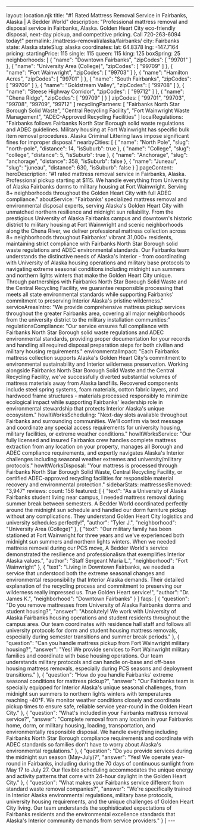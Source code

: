 ---
layout: location.njk
title: "#1 Rated Mattress Removal Service in Fairbanks, Alaska | A Bedder World"
description: "Professional mattress removal and disposal service in Fairbanks, Alaska. Golden Heart City eco-friendly disposal, next-day pickup, and competitive pricing. Call 720-263-6094 today!"
permalink: /mattress-removal/alaska/fairbanks/
city: Fairbanks state: Alaska stateSlug: alaska coordinates: lat: 64.8378 lng: -147.7164 pricing: startingPrice: 115 single: 115 queen: 115 king: 125 boxSpring: 25
neighborhoods: [ { "name": "Downtown Fairbanks", "zipCodes": [ "99701" ] }, { "name": "University Area (College)", "zipCodes": [ "99709" ] }, { "name": "Fort Wainwright", "zipCodes": [ "99703" ] }, { "name": "Hamilton Acres", "zipCodes": [ "99701" ] }, { "name": "South Fairbanks", "zipCodes": [ "99709" ] }, { "name": "Goldstream Valley", "zipCodes": [ "99708" ] }, { "name": "Steese Highway Corridor", "zipCodes": [ "99712" ] }, { "name": "Chena Ridge", "zipCodes": [ "99709" ] } ] zipCodes: [ "99701", "99703", "99708", "99709", "99712" ] recyclingPartners: [ "Fairbanks North Star Borough Solid Waste", "Central Recycling Facility", "Fort Wainwright Waste Management", "ADEC-Approved Recycling Facilities" ] localRegulations: "Fairbanks follows Fairbanks North Star Borough solid waste regulations and ADEC guidelines. Military housing at Fort Wainwright has specific bulk item removal procedures. Alaska Criminal Littering laws impose significant fines for improper disposal." nearbyCities: [ { "name": "North Pole", "slug": "north-pole", "distance": 14, "isSuburb": true }, { "name": "College", "slug": "college", "distance": 5, "isSuburb": true }, { "name": "Anchorage", "slug": "anchorage", "distance": 358, "isSuburb": false }, { "name": "Juneau", "slug": "juneau", "distance": 630, "isSuburb": false } ] pageContent: heroDescription: "#1 rated mattress removal service in Fairbanks, Alaska. Professional pickup starting at $115. We handle everything from University of Alaska Fairbanks dorms to military housing at Fort Wainwright. Serving 8+ neighborhoods throughout the Golden Heart City with full ADEC compliance." aboutService: "Fairbanks' specialized mattress removal and environmental disposal experts, serving Alaska's Golden Heart City with unmatched northern resilience and midnight sun reliability. From the prestigious University of Alaska Fairbanks campus and downtown's historic district to military housing at Fort Wainwright and scenic neighborhoods along the Chena River, we deliver professional mattress collection across 8+ neighborhoods throughout Fairbanks' vibrant 31,000+ residents, maintaining strict compliance with Fairbanks North Star Borough solid waste regulations and ADEC environmental standards. Our Fairbanks team understands the distinctive needs of Alaska's Interior - from coordinating with University of Alaska housing operations and military base protocols to navigating extreme seasonal conditions including midnight sun summers and northern lights winters that make the Golden Heart City unique. Through partnerships with Fairbanks North Star Borough Solid Waste and the Central Recycling Facility, we guarantee responsible processing that meets all state environmental standards while supporting Fairbanks' commitment to preserving Interior Alaska's pristine wilderness." serviceAreasIntro: "We provide comprehensive mattress pickup services throughout the greater Fairbanks area, covering all major neighborhoods from the university district to the military installation communities:" regulationsCompliance: "Our service ensures full compliance with Fairbanks North Star Borough solid waste regulations and ADEC environmental standards, providing proper documentation for your records and handling all required disposal preparation steps for both civilian and military housing requirements." environmentalImpact: "Each Fairbanks mattress collection supports Alaska's Golden Heart City's commitment to environmental sustainability and Interior wilderness preservation. Working alongside Fairbanks North Star Borough Solid Waste and the Central Recycling Facility, we've successfully diverted substantial volumes of mattress materials away from Alaska landfills. Recovered components include steel spring systems, foam materials, cotton fabric layers, and hardwood frame structures - materials processed responsibly to minimize ecological impact while supporting Fairbanks' leadership role in environmental stewardship that protects Interior Alaska's unique ecosystem." howItWorksScheduling: "Next-day slots available throughout Fairbanks and surrounding communities. We'll confirm via text message and coordinate any special access requirements for university housing, military facilities, or extreme weather conditions." howItWorksService: "Our fully licensed and insured Fairbanks crew handles complete mattress extraction from any location on your property, manages all Borough and ADEC compliance requirements, and expertly navigates Alaska's Interior challenges including seasonal weather extremes and university/military protocols." howItWorksDisposal: "Your mattress is processed through Fairbanks North Star Borough Solid Waste, Central Recycling Facility, or certified ADEC-approved recycling facilities for responsible material recovery and environmental protection." sidebarStats: mattressesRemoved: "3,947" reviews: count: 156 featured: [ { "text": "As a University of Alaska Fairbanks student living near campus, I needed mattress removal during summer break between semesters. A Bedder World coordinated perfectly around the midnight sun schedule and handled our dorm furniture pickup without any complications. They understand Golden Heart City logistics and university schedules perfectly!", "author": "Tyler J.", "neighborhood": "University Area (College)" }, { "text": "Our military family has been stationed at Fort Wainwright for three years and we've experienced both midnight sun summers and northern lights winters. When we needed mattress removal during our PCS move, A Bedder World's service demonstrated the resilience and professionalism that exemplifies Interior Alaska values.", "author": "Staff Sergeant Maria L.", "neighborhood": "Fort Wainwright" }, { "text": "Living in Downtown Fairbanks, we needed a service that understood both the extreme seasonal changes and environmental responsibility that Interior Alaska demands. Their detailed explanation of the recycling process and commitment to preserving our wilderness really impressed us. True Golden Heart service!", "author": "Dr. James K.", "neighborhood": "Downtown Fairbanks" } ] faqs: [ { "question": "Do you remove mattresses from University of Alaska Fairbanks dorms and student housing?", "answer": "Absolutely! We work with University of Alaska Fairbanks housing operations and student residents throughout the campus area. Our team coordinates with residence hall staff and follows all university protocols for dorm and student housing mattress removals, especially during semester transitions and summer break periods." }, { "question": "Can you handle mattress pickup from Fort Wainwright military housing?", "answer": "Yes! We provide services to Fort Wainwright military families and coordinate with base housing operations. Our team understands military protocols and can handle on-base and off-base housing mattress removals, especially during PCS seasons and deployment transitions." }, { "question": "How do you handle Fairbanks' extreme seasonal conditions for mattress pickup?", "answer": "Our Fairbanks team is specially equipped for Interior Alaska's unique seasonal challenges, from midnight sun summers to northern lights winters with temperatures reaching -40°F. We monitor weather conditions closely and coordinate pickup times to ensure safe, reliable service year-round in the Golden Heart City." }, { "question": "What's included in your Fairbanks mattress removal service?", "answer": "Complete removal from any location in your Fairbanks home, dorm, or military housing, loading, transportation, and environmentally responsible disposal. We handle everything including Fairbanks North Star Borough compliance requirements and coordinate with ADEC standards so families don't have to worry about Alaska's environmental regulations." }, { "question": "Do you provide services during the midnight sun season (May-July)?", "answer": "Yes! We operate year-round in Fairbanks, including during the 70 days of continuous sunlight from May 17 to July 27. Our flexible scheduling accommodates the unique energy and activity patterns that come with 24-hour daylight in the Golden Heart City." }, { "question": "What makes your Fairbanks service different from standard waste removal companies?", "answer": "We're specifically trained in Interior Alaska environmental regulations, military base protocols, university housing requirements, and the unique challenges of Golden Heart City living. Our team understands the sophisticated expectations of Fairbanks residents and the environmental excellence standards that Alaska's Interior community demands from service providers." } ] ---